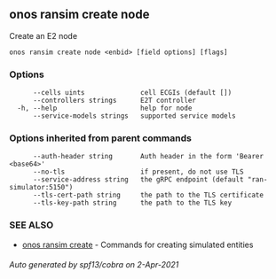 ## onos ransim create node

Create an E2 node

```
onos ransim create node <enbid> [field options] [flags]
```

### Options

```
      --cells uints              cell ECGIs (default [])
      --controllers strings      E2T controller
  -h, --help                     help for node
      --service-models strings   supported service models
```

### Options inherited from parent commands

```
      --auth-header string       Auth header in the form 'Bearer <base64>'
      --no-tls                   if present, do not use TLS
      --service-address string   the gRPC endpoint (default "ran-simulator:5150")
      --tls-cert-path string     the path to the TLS certificate
      --tls-key-path string      the path to the TLS key
```

### SEE ALSO

* [onos ransim create](onos_ransim_create.md)	 - Commands for creating simulated entities

###### Auto generated by spf13/cobra on 2-Apr-2021
